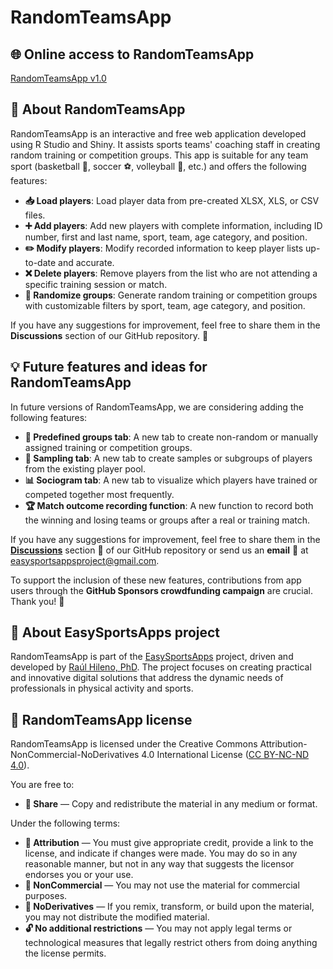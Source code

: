 # RandomTeamsApp

## 🌐 Online access to RandomTeamsApp

[RandomTeamsApp v1.0](https://raul-datexbio.shinyapps.io/RandomTeamsApp/)

## 📝 About RandomTeamsApp

RandomTeamsApp is an interactive and free web application developed using R Studio and Shiny. It assists sports teams' coaching staff in creating random training or competition groups. This app is suitable for any team sport (basketball 🏀, soccer ⚽, volleyball 🏐, etc.) and offers the following features:

- **📥 Load players**: Load player data from pre-created XLSX, XLS, or CSV files.
- **➕ Add players**: Add new players with complete information, including ID number, first and last name, sport, team, age category, and position.
- **✏️ Modify players**: Modify recorded information to keep player lists up-to-date and accurate.
- **❌ Delete players**: Remove players from the list who are not attending a specific training session or match.
- **🎲 Randomize groups**: Generate random training or competition groups with customizable filters by sport, team, age category, and position.

If you have any suggestions for improvement, feel free to share them in the **Discussions** section of our GitHub repository. 💬

## 💡 Future features and ideas for RandomTeamsApp

In future versions of RandomTeamsApp, we are considering adding the following features:

- **📑 Predefined groups tab**: A new tab to create non-random or manually assigned training or competition groups.
- **🔢 Sampling tab**: A new tab to create samples or subgroups of players from the existing player pool.
- **📊 Sociogram tab**: A new tab to visualize which players have trained or competed together most frequently.
- **🏆 Match outcome recording function**: A new function to record both the winning and losing teams or groups after a real or training match.

If you have any suggestions for improvement, feel free to share them in the **[Discussions](https://github.com/EasySportsApps/discussions)** section 💬 of our GitHub repository or send us an **email** 📧 at [easysportsappsproject@gmail.com](mailto:easysportsappsproject@gmail.com).  

To support the inclusion of these new features, contributions from app users through the **GitHub Sponsors crowdfunding campaign** are crucial. Thank you! 🙏

## 📝 About EasySportsApps project

RandomTeamsApp is part of the [EasySportsApps](https://github.com/EasySportsApps) project, driven and developed by [Raúl Hileno, PhD](https://orcid.org/0000-0003-3447-395X). The project focuses on creating practical and innovative digital solutions that address the dynamic needs of professionals in physical activity and sports.

## 📜 RandomTeamsApp license

RandomTeamsApp is licensed under the Creative Commons Attribution-NonCommercial-NoDerivatives 4.0 International License ([CC BY-NC-ND 4.0](https://creativecommons.org/licenses/by-nc-nd/4.0/)).

You are free to:
- **🔗 Share** — Copy and redistribute the material in any medium or format.

Under the following terms:
- **📛 Attribution** — You must give appropriate credit, provide a link to the license, and indicate if changes were made. You may do so in any reasonable manner, but not in any way that suggests the licensor endorses you or your use.
- **🚫 NonCommercial** — You may not use the material for commercial purposes.
- **🚷 NoDerivatives** — If you remix, transform, or build upon the material, you may not distribute the modified material.
- **🔓 No additional restrictions** — You may not apply legal terms or technological measures that legally restrict others from doing anything the license permits.
